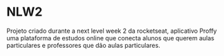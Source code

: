 # NLW2
Projeto criado durante a next level week 2 da rocketseat, aplicativo Proffy uma plataforma de estudos online que conecta alunos que querem aulas particulares e professores que dão aulas particulares.
